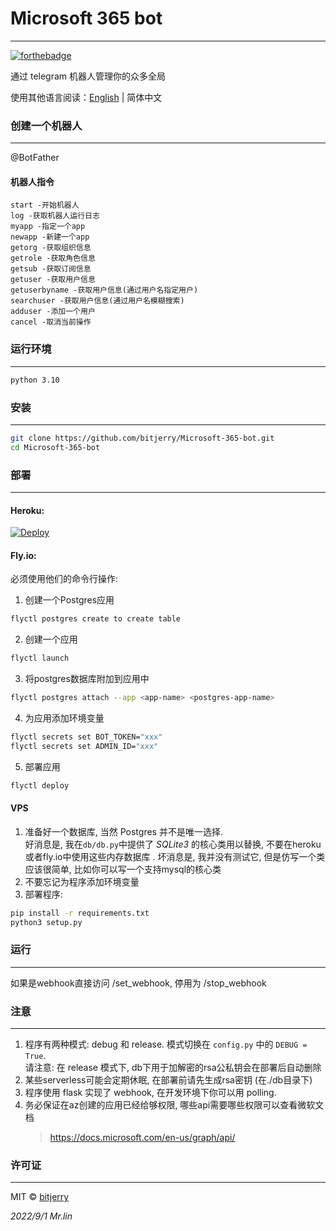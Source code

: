 # Microsoft 365 bot

---
[![forthebadge](https://forthebadge.com/images/badges/made-with-python.svg)](https://forthebadge.com)

通过 telegram 机器人管理你的众多全局

使用其他语言阅读：[English](./README.md) | 简体中文

### 创建一个机器人

---
@BotFather
#### 机器人指令
```
start -开始机器人
log -获取机器人运行日志
myapp -指定一个app
newapp -新建一个app
getorg -获取组织信息
getrole -获取角色信息
getsub -获取订阅信息
getuser -获取用户信息
getuserbyname -获取用户信息(通过用户名指定用户)
searchuser -获取用户信息(通过用户名模糊搜索)
adduser -添加一个用户
cancel -取消当前操作
```


### 运行环境

---
```bash
python 3.10
```

### 安装

---
```bash
git clone https://github.com/bitjerry/Microsoft-365-bot.git
cd Microsoft-365-bot
```

### 部署

---

#### Heroku: 

[![Deploy](https://www.herokucdn.com/deploy/button.svg)](https://heroku.com/deploy)

#### Fly.io: 
必须使用他们的命令行操作:

1. 创建一个Postgres应用
```bash
flyctl postgres create to create table
```
2. 创建一个应用
```bash
flyctl launch
```
3. 将postgres数据库附加到应用中
```bash
flyctl postgres attach --app <app-name> <postgres-app-name>
```
4. 为应用添加环境变量
```bash
flyctl secrets set BOT_TOKEN="xxx"
flyctl secrets set ADMIN_ID="xxx"
```
5. 部署应用
```bash
flyctl deploy
```

#### VPS

1. 准备好一个数据库, 当然 Postgres 并不是唯一选择.  
   好消息是, 我在`db/db.py`中提供了 *SQLite3* 的核心类用以替换, 不要在heroku或者fly.io中使用这些内存数据库  .
   坏消息是, 我并没有测试它, 但是仿写一个类应该很简单, 比如你可以写一个支持mysql的核心类
2. 不要忘记为程序添加环境变量
3. 部署程序:
```bash
pip install -r requirements.txt
python3 setup.py
```

### 运行

---
如果是webhook直接访问 /set_webhook, 停用为 /stop_webhook

### 注意

---
1. 程序有两种模式: debug 和 release. 模式切换在 `config.py` 中的 `DEBUG = True`.  
   请注意: 在 release 模式下, db下用于加解密的rsa公私钥会在部署后自动删除
2. 某些serverless可能会定期休眠, 在部署前请先生成rsa密钥 (在./db目录下)
3. 程序使用 flask 实现了 webhook, 在开发环境下你可以用 polling.
4. 务必保证在az创建的应用已经给够权限, 哪些api需要哪些权限可以查看微软文档
   >https://docs.microsoft.com/en-us/graph/api/

### 许可证

---
MIT © [bitjerry](./LICENSE)
  
*2022/9/1*
*Mr.lin*
